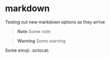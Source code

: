 # markdown
Testing out new markdown options as they arrive

> **Note**
> Some note

> **Warning**
> Some warning

Some emoji: :octocat: 
